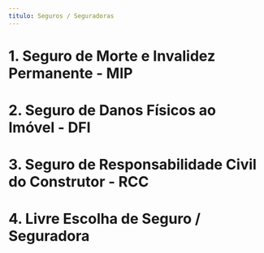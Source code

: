 ```yaml
---
titulo: Seguros / Seguradoras
---
```


# 1. Seguro de Morte e Invalidez Permanente - MIP
# 2. Seguro de Danos Físicos ao Imóvel - DFI
# 3. Seguro de Responsabilidade Civil do Construtor - RCC
# 4. Livre Escolha de Seguro / Seguradora
